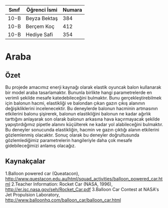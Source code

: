 



Sınıf | Öğrenci İsmi  | Numara
-------|----------------|--------
10-B   | Beyza Bektaş   | 384
10-B   | Berçem Koç     | 412
10-B   | Hediye Safi    | 354

#  Araba 
## Özet
Bu projede amacımız enerji kaynağı olarak elastik oyuncak balon kullanarak bir model araba tasarlamaktır. Bununla birlikte hangi parametrelerde en verimli şekilde mesafe katedebileceğini bulmaktır. Bunu gerçekleştirebilmek için balonun hacmi, elastikliği ve balondan çıkan gazın çıkış alanının değişikliklerini incelenecektir. Bu deneylerde balonun hacminin artmasının etkilerini balonu şişirerek, balonun elastikliğini balonun ne kadar ağırlık tarttığını anlayarak  son olarak balonun arkasına hava kaçırmayacak şekilde yapıştırdığımız pipetle alanını küçülterek ne kadar yol alabileceğini bulmaktır. Bu deneyler sonucunda elastikliğin, hacmin ve gazın çıktığı alanın etkilerini gözlemlenmiş olacaktır. Sonuç olarak bu deneyler doğrultusunda gözlemlediğimiz parametrelerin hangileriyle daha çok mesafe gidebileceğimizi anlamış olacağız.    

## Kaynakçalar  
 1.Balloon powered car (Queatacon), http://www.questacon.edu.au/html/squad_activities/balloon_powered_car.html
 2.Teacher Information: Rocket Car (NASA, 1996), http://er.jsc.nasa.gov/seh/Rocket_Car.pdf
 3.Balloon Car Contest at NASA's Jet Propulsion Laboratory, http://www.balloonhq.com/balloon_car/balloon_car.html


